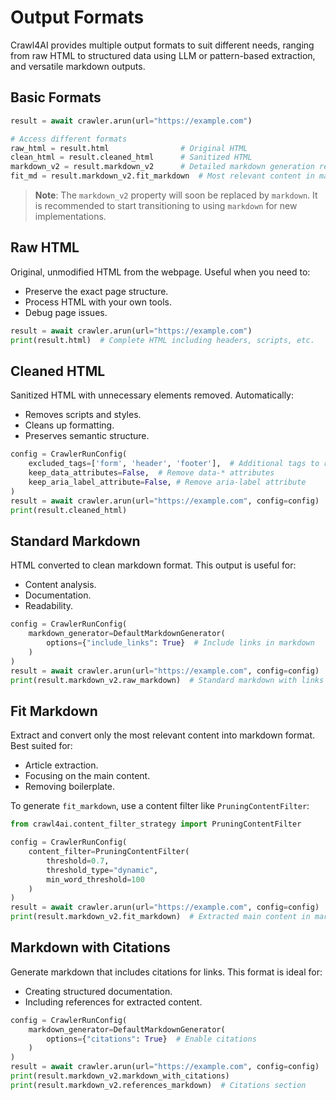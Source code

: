 # Output Formats

Crawl4AI provides multiple output formats to suit different needs, ranging from raw HTML to structured data using LLM or pattern-based extraction, and versatile markdown outputs.

## Basic Formats

```python
result = await crawler.arun(url="https://example.com")

# Access different formats
raw_html = result.html                # Original HTML
clean_html = result.cleaned_html      # Sanitized HTML
markdown_v2 = result.markdown_v2      # Detailed markdown generation results
fit_md = result.markdown_v2.fit_markdown  # Most relevant content in markdown
```

> **Note**: The `markdown_v2` property will soon be replaced by `markdown`. It is recommended to start transitioning to using `markdown` for new implementations.

## Raw HTML

Original, unmodified HTML from the webpage. Useful when you need to:
- Preserve the exact page structure.
- Process HTML with your own tools.
- Debug page issues.

```python
result = await crawler.arun(url="https://example.com")
print(result.html)  # Complete HTML including headers, scripts, etc.
```

## Cleaned HTML

Sanitized HTML with unnecessary elements removed. Automatically:
- Removes scripts and styles.
- Cleans up formatting.
- Preserves semantic structure.

```python
config = CrawlerRunConfig(
    excluded_tags=['form', 'header', 'footer'],  # Additional tags to remove
    keep_data_attributes=False,  # Remove data-* attributes
    keep_aria_label_attribute=False, # Remove aria-label attribute
)
result = await crawler.arun(url="https://example.com", config=config)
print(result.cleaned_html)
```

## Standard Markdown

HTML converted to clean markdown format. This output is useful for:
- Content analysis.
- Documentation.
- Readability.

```python
config = CrawlerRunConfig(
    markdown_generator=DefaultMarkdownGenerator(
        options={"include_links": True}  # Include links in markdown
    )
)
result = await crawler.arun(url="https://example.com", config=config)
print(result.markdown_v2.raw_markdown)  # Standard markdown with links
```

## Fit Markdown

Extract and convert only the most relevant content into markdown format. Best suited for:
- Article extraction.
- Focusing on the main content.
- Removing boilerplate.

To generate `fit_markdown`, use a content filter like `PruningContentFilter`:

```python
from crawl4ai.content_filter_strategy import PruningContentFilter

config = CrawlerRunConfig(
    content_filter=PruningContentFilter(
        threshold=0.7,
        threshold_type="dynamic",
        min_word_threshold=100
    )
)
result = await crawler.arun(url="https://example.com", config=config)
print(result.markdown_v2.fit_markdown)  # Extracted main content in markdown
```

## Markdown with Citations

Generate markdown that includes citations for links. This format is ideal for:
- Creating structured documentation.
- Including references for extracted content.

```python
config = CrawlerRunConfig(
    markdown_generator=DefaultMarkdownGenerator(
        options={"citations": True}  # Enable citations
    )
)
result = await crawler.arun(url="https://example.com", config=config)
print(result.markdown_v2.markdown_with_citations)
print(result.markdown_v2.references_markdown)  # Citations section
```
